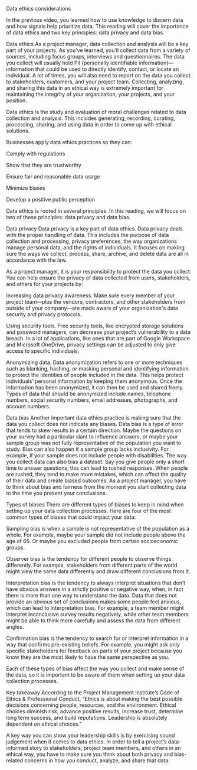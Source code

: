 Data ethics considerations

In the previous video, you learned how to use knowledge to discern data and how signals help prioritize data. This reading will cover the importance of data ethics and two key principles: data privacy and data bias.

Data ethics
As a project manager, data collection and analysis will be a key part of your projects. As you’ve learned, you’ll collect data from a variety of sources, including focus groups, interviews and questionnaires. The data you collect will usually hold PII (personally identifiable information)—information that could be used to directly identify, contact, or locate an individual. A lot of times, you will also need to report on the data you collect to stakeholders, customers, and your project team. Collecting, analyzing, and sharing this data in an ethical way is extremely important for maintaining the integrity of your organization, your projects, and your position.

Data ethics is the study and evaluation of moral challenges related to data collection and analysis. This includes generating, recording, curating, processing, sharing, and using data in order to come up with ethical solutions.

Businesses apply data ethics practices so they can:

Comply with regulations

Show that they are trustworthy

Ensure fair and reasonable data usage

Minimize biases

Develop a positive public perception

Data ethics is rooted in several principles. In this reading, we will focus on two of these principles: data privacy and data bias.

Data privacy
Data privacy is a key part of data ethics. Data privacy deals with the proper handling of data. This includes the purpose of data collection and processing, privacy preferences, the way organizations manage personal data, and the rights of individuals. It focuses on making sure the ways we collect, process, share, archive, and delete data are all in accordance with the law.

As a project manager, it is your responsibility to protect the data you collect. You can help ensure the privacy of data collected from users, stakeholders, and others for your projects by:

Increasing data privacy awareness. Make sure every member of your project team—plus the vendors, contractors, and other stakeholders from outside of your company—are made aware of your organization's data security and privacy protocols.

Using security tools. Free security tools, like encrypted storage solutions and password managers, can decrease your project’s vulnerability to a data breach. In a lot of applications, like ones that are part of Google Workspace and Microsoft OneDrive, privacy settings can be adjusted to only give access to specific individuals.

Anonymizing data. Data anonymization refers to one or more techniques such as blanking, hashing, or masking personal and identifying information to protect the identities of people included in the data. This helps protect individuals’ personal information by keeping them anonymous. Once the information has been anonymized, it can then be used and shared freely. Types of data that should be anonymized include names, telephone numbers, social security numbers, email addresses, photographs, and account numbers.

Data bias
Another important data ethics practice is making sure that the data you collect does not indicate any biases. Data bias is a type of error that tends to skew results in a certain direction. Maybe the questions on your survey had a particular slant to influence answers, or maybe your sample group was not fully representative of the population you want to study. Bias can also happen if a sample group lacks inclusivity. For example, if your sample does not include people with disabilities. The way you collect data can also bias a dataset. Say you give people only a short time to answer questions, this can lead to rushed responses. When people are rushed, they tend to make more mistakes, which can affect the quality of their data and create biased outcomes. As a project manager, you have to think about bias and fairness from the moment you start collecting data to the time you present your conclusions. 

Types of biases
There are different types of biases to keep in mind when setting up your data collection processes. Here are four of the most common types of biases that could impact your data:

Sampling bias is when a sample is not representative of the population as a whole. For example, maybe your sample did not include people above the age of 65. Or maybe you excluded people from certain socioeconomic groups.

Observer bias is the tendency for different people to observe things differently. For example, stakeholders from different parts of the world might view the same data differently and draw different conclusions from it. 

Interpretation bias is the tendency to always interpret situations that don’t have obvious answers in a strictly positive or negative way, when, in fact there is more than one way to understand the data. Data that does not provide an obvious set of conclusions makes some people feel anxious, which can lead to interpretation bias. For example, a team member might interpret inconclusive survey results negatively, while other team members might be able to think more carefully and assess the data from different angles. 

Confirmation bias is the tendency to search for or interpret information in a way that confirms pre-existing beliefs. For example, you might ask only specific stakeholders for feedback on parts of your project because you know they are the most likely to have the same perspective as you.

Each of these types of bias affect the way you collect and make sense of the data, so it is important to be aware of them when setting up your data collection processes. 

Key takeaway
According to the Project Management Institute’s Code of Ethics & Professional Conduct, “Ethics is about making the best possible decisions concerning people, resources, and the environment. Ethical choices diminish risk, advance positive results, increase trust, determine long term success, and build reputations. Leadership is absolutely dependent on ethical choices."

A key way you can show your leadership skills is by exercising sound judgement when it comes to data ethics. In order to tell a project’s data-informed story to stakeholders, project team members, and others in an ethical way, you have to make sure you think about both privacy and bias-related concerns in how you conduct, analyze, and share that data.

